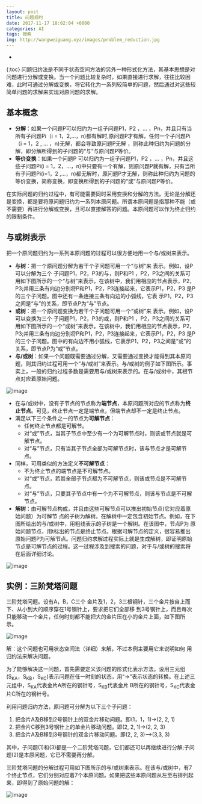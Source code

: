 ```yaml
---
layout: post
title: 问题规约
date: 2017-11-17 18:02:04 +0800
categories: AI
tags: 搜索 
img: http://wangweiguang.xyz/images/problem_reduction.jpg
---
```


* 
{:toc}
问题归约法是不同于状态空间方法的另外一种形式化方法，其基本思想是对问题进行分解或变换。当一个问题比较复杂时，如果直接进行求解，往往比较困难，此时可通过分解或变换，将它转化为一系列较简单的问题，然后通过对这些较简单问题的求解来实现对原问题的求解。

## 基本概念
* **分解**：如果一个问题P可以归约为一组子问题P1，P2 ，… ，Pn，并且只有当所有子问题Pi（i = 1，2,…，n)都有解时,原问题P才有解，任何一个子问题Pi（i = 1，2 , … ，n)无解，都会导致原问题P无解 ，则称此种归约为问题的分解，即分解所得到的子问题的“与”与原问题P等价。
* **等价变换**：如果一个问题P 可以归约为一组子问题P1，P2 ，… ，Pn，并且这些子问题Pi(i = 1，2，…，n)中只要有一个有解，则原问题P就有解，只有当所有子问题Pi(i=1，2 ,…，n)都无解时，原问题P才无解，则称此种归约为问题的等价变换，简称变换，即变换所得到的子问题的“或”与原问题P等价。

在实际问题的归约过程中，有可能需要同时采用变换和分解的方法。无论是分解还是变换，都是要将原问题归约为一系列本原问题。所谓本原问题是指那种不能（或不需要）再进行分解或变换，且可以直接解答的问题。本原问题可以作为终止归约的限制条件。

## 与或树表示
把一个原问题归约为一系列本原问题的过程可以很方便地用一个与/或树来表示。
* **与树**：把一个原问题分解为若干个子问题可用一个“与树”来 表示。例如，设P可以分解为三个
  子问题P1，P2，P3的与，则P和P1 ，P2，P3之间的关系可用如下图所示的一个“与树”来表示。在该树中，我们用相应的节点表示，P2，P3;并用三条有向边分别将P和P1，P2，P3连接起来，它表示P1，P2，P3 是P的三个子问题。图中还有一条连接三条有向边的小弧线，它表 示P1，P2，P3之间是“与”的关系，即节点P为“与”节点。
* **或树**：把一个原问题变换为若干个子问题可用一个“或树”来 表示。例如，设P可以变换为三个
  子问题P1，P2，P3的或，则P和P1 ，P2，P3之间的关系可用如下图所示的一个“或树”来表示。在该树中，我们用相应的节点表示，P2，P3;并用三条有向边分别将P和P1，P2，P3连接起来，它表示P1，P2，P3 是P的三个子问题。图中的有向边不用小弧线，它表示P1，P2，P3之间是“或”的关系，即节点P为“或”节点。
* **与/或树**：如果一个问题既需要通过分解，又需要通过变换才能得到其本原问题，则其归约过程可用一个“与/或树”来表示。与/或树的例子如下图所示。事实上，一般的归约过程多数是需要用与/或树来表示的。在与/或树中，其根节点对应着原始问题。

![image](http://wangweiguang.xyz/images/yhs.jpg)
* 在与/或树中，没有子节点的节点称为**端节点**，本原问题所对应的节点称为**终止节点**。可见，终止节点一定是端节点，但端节点却不一定是终止节点。
* 满足以下三个条件之一的节点为**可解节点**：
  *  任何终止节点都是可解节。
  *  对“或”节点，当其子节点中至少有一个为可解节点时，则该或节点就是可解节点。
  *  对“与”节点，只有当其子节点全部为可解节点时，该与节点才是可解节点。
* 同样，可用类似的方法定义**不可解节点**：
  * 不为终止节点的端节点是不可解节点。
  * 对“或”节点，若其全部子节点都为不可解节点，则该或节点是不可解节点。
  * 对“与”节点，只要其子节点中有一个为不可解节点，则该与节点是不可解节点。
* **解树**：由可解节点构成，并且由这些可解节点可以推出初始节点(它对应着原始问题）为可解节 点的子树为解树。在解树中一定包含初始节点。例如，在下图所给出的与/或树中，用粗线表示的子树是一个解树。在该图中，节点P为 原始问题节点，用t标出的节点是终止节点。根据可解节点的定义，很容易推出原始问题P为可解节点。问题归约求解过程实际上就是生成解树，即证明原始节点是可解节点的过程。这一过程涉及到搜索的问题，对于与/或树的搜索将在后面详细讨论。

![image](http://wangweiguang.xyz/images/js.jpg)

## 实例：三阶梵塔问题
三阶梵塔问题。设有A，B，C三个 金片及1，2，3三根钢针，三个金片按自上而下、从小到大的顺序穿在1号钢针上，要求把它们全部移 到3号钢针上，而且每次只能移动一个金片，任何时刻都不能把大的金片压在小的金片上面，如下图所 示。

![image](http://wangweiguang.xyz/images/fanta3.jpg)

解：这个问题也可用状态空间法（详细）来解，不过本例主要用它来说明如何 用归约法来解决问题。

为了能够解决这一问题，首先需要定义该问题的形式化表示方法。设用三元组(S<sub>KA</sub>，S<sub>KB</sub>，S<sub>KC</sub>)表示问题在任一时刻的状态，用“->”表示状态的转换。在上述三元组中，S<sub>KA</sub>代表金片A所在的钢针号，S<sub>KB</sub>代表金片 B所在的钢针号，S<sub>KC</sub>代表金片C所在的钢针号。

利用问题归约方法，原问题可分解为以下三个子问题：
1. 把金片A及B移到2号钢针上的双金片移动问题。即(1，1，1)->(2, 2, 1)
2. 把金片C移到3号钢针上的单金片移动问题。即(2, 2, 1)->(2, 2, 3)
3. 把金片A及B移到3号钢针的双金片移动问题。即(2, 2, 3)—>(3,3, 3)

其中，子问题(1)和(3)都是一个二阶梵塔问题，它们都还可以再继续进行分解;子问题(2)是本原问题，它已不需要再分解。

三阶梵塔问题的分解过程可用如下图所示的与/或树来表示。在该与/或树中，有7个终止节点，它们分别对应着7个本原问题。如果把这些本原问题从左至右排列起来，即得到了原始问题的解：

![image](http://wangweiguang.xyz/images/wtgy.jpg)
